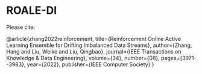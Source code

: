 # ROALE-DI


Please cite:

@article{zhang2022reinforcement,
  title={Reinforcement Online Active Learning Ensemble for Drifting Imbalanced Data Streams},
  author={Zhang, Hang and Liu, Weike and Liu, Qingbao},
  journal={IEEE Transactions on Knowledge \& Data Engineering},
  volume={34},
  number={08},
  pages={3971--3983},
  year={2022},
  publisher={IEEE Computer Society}
}
